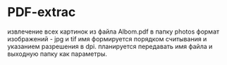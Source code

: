 # PDF-extrac

извлечение всех картинок из файла Albom.pdf в папку photos
формат изображений - jpg и tif
имя формируется порядком считывания и указанием разрешения в dpi.
планируется передавать имя файла и выходную папку как параметры.
